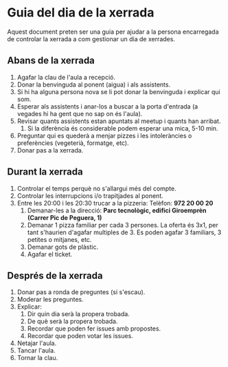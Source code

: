 # Guia del dia de la xerrada

Aquest document preten ser una guia per ajudar a la persona encarregada de controlar la xerrada a com gestionar un dia de xerrades.

## Abans de la xerrada
1. Agafar la clau de l'aula a recepció.
2. Donar la benvinguda al ponent (aigua) i als assistents.
3. Si hi ha alguna persona nova se li pot donar la benvinguda i explicar qui som.
4. Esperar als assistents i anar-los a buscar a la porta d'entrada (a vegades hi ha gent que no sap on és l'aula).
5. Revisar quants assistents estan apuntats al meetup i quants han arribat.
   1. Si la diferència és considerable podem esperar una mica, 5-10 min.
6. Preguntar qui es quederà a menjar pizzes i les intoleràncies o preferències (vegeterià, formatge, etc).
7. Donar pas a la xerrada.

## Durant la xerrada
1. Controlar el temps perquè no s'allargui més del compte.
2. Controlar les interrupcions i/o trapitjades al ponent.
3. Entre les 20:00 i les 20:30 trucar a la pizzeria: Telèfon: **972 20 00 20**
   1. Demanar-les a la direcció:
        **Parc tecnològic, edifici Giroemprèn (Carrer Pic de Peguera, 1)**
   2. Demanar 1 pizza familiar per cada 3 persones. La oferta és 3x1, per tant s'haurien d'agafar multiples de 3. Es poden agafar 3 familiars, 3 petites o mitjanes, etc.
   3. Demanar gots de plàstic.
   4. Agafar el ticket.

## Després de la xerrada
1. Donar pas a ronda de preguntes (si s'escau).
2. Moderar les preguntes.
3. Explicar:
   1. Dir quin dia serà la propera trobada.
   2. De què serà la propera trobada.
   3. Recordar que poden fer issues amb propostes.
   4. Recordar que poden votar les issues.
4. Netajar l'aula.
5. Tancar l'aula.
6. Tornar la clau.
